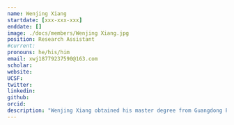 ```yaml
---
name: Wenjing Xiang
startdate: [xxx-xxx-xxx]
enddate: []
image: ./docs/members/Wenjing Xiang.jpg
position: Research Assistant  
#current:
pronouns: he/his/him
email: xwj18779237590@163.com
scholar: 
website:
UCSF:
twitter: 
linkedin:
github:
orcid: 
description: "Wenjing Xiang obtained his master degree from Guangdong Pharmaceutical University of  pharmacy school in 2023. He joined in Wang Lab in December 2022 as a research assistant. Now, his work focus on cardiac physiology and pathology."
---
```

